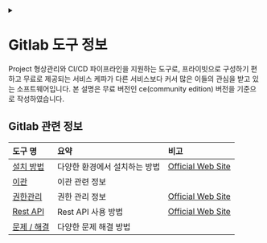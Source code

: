 <link rel="stylesheet" type="text/css" href="/css/header.css">
<link rel="stylesheet" type="text/css" href="/css/bootstrap/5.3.0-alpha1/bootstrap.css">
<div class="sticky-top bg-white pt-1 pb-2" id="header-div-max"></div>
<details id="display-none"><summary></summary>
  <script src="/js/header.js" defer="defer"></script>
  <script src="/js/table/numbering.js" defer="defer"></script>
  <script src="/js/bootstrap/5.3.0-alpha1/bootstrap.bundle.js" defer="defer"></script>
</details>

# Gitlab 도구 정보

Project 형상관리와 CI/CD 파이프라인을 지원하는 도구로, 프라이빗으로 구성하기 편하고 무료로 제공되는 서비스 케파가 다른 서비스보다 커서 많은 이들의 관심을 받고 있는 소프트웨어입니다.
본 설명은 무료 버전인 ce(community edition) 버전을 기준으로 작성하였습니다.

## Gitlab 관련 정보

| 도구 명 | 요약 | 비고 |
| :--- | :--- | :--- |
| [설치 방법](./installation/ "https://max-jayee.github.io/software_tools/gitlab/installation") | 다양한 환경에서 설치하는 방법 | [Official Web Site](https://about.gitlab.com/install/ "https://about.gitlab.com/install/") |
| [이관](./migration/ "https://max-jayee.github.io/software_tools/gitlab/migration") | 이관 관련 정보 | |
| [권한관리](./permissions/ "https://max-jayee.github.io/software_tools/gitlab/permissions") | 권한 관리 정보 | [Official Web Site](https://docs.gitlab.com/ee/user/permissions.html "https://docs.gitlab.com/ee/user/permissions.html") |
| [Rest API](./rest_api/ "https://max-jayee.github.io/software_tools/gitlab/rest_api") | Rest API 사용 방법 | [Official Web Site](https://docs.gitlab.com/ee/api/api_resources.html "https://docs.gitlab.com/ee/api/api_resources.html") |
| [문제 / 해결](./trouble_shootings/ "https://max-jayee.github.io/software_tools/gitlab/trouble_shootings") | 다양한 문제 해결 방법 | |
